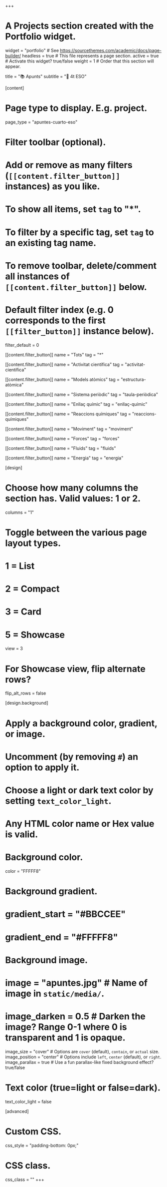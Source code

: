 +++
# A Projects section created with the Portfolio widget.
widget = "portfolio"  # See https://sourcethemes.com/academic/docs/page-builder/
headless = true  # This file represents a page section.
active = true  # Activate this widget? true/false
weight = 1  # Order that this section will appear.

title = "📚 Apunts"
subtitle = "📙 4t ESO"

[content]
  # Page type to display. E.g. project.
  page_type = "apuntes-cuarto-eso"
  
  # Filter toolbar (optional).
  # Add or remove as many filters (`[[content.filter_button]]` instances) as you like.
  # To show all items, set `tag` to "*".
  # To filter by a specific tag, set `tag` to an existing tag name.
  # To remove toolbar, delete/comment all instances of `[[content.filter_button]]` below.
  
  # Default filter index (e.g. 0 corresponds to the first `[[filter_button]]` instance below).
  filter_default = 0
  
  [[content.filter_button]]
    name = "Tots"
    tag = "*"
		
  [[content.filter_button]]
    name = "Activitat científica"
    tag = "activitat-científica"
	
  [[content.filter_button]]
    name = "Models atòmics"
    tag = "estructura-atòmica"
	
  [[content.filter_button]]
    name = "Sistema periòdic"
    tag = "taula-periòdica"	
	
  [[content.filter_button]]
    name = "Enllaç químic"
    tag = "enllaç-químic"	
	
  [[content.filter_button]]
    name = "Reaccions químiques"
    tag = "reaccions-químiques"			
	
  [[content.filter_button]]
    name = "Moviment"
    tag = "moviment"		
	
  [[content.filter_button]]
    name = "Forces"
    tag = "forces"						
	
  [[content.filter_button]]
    name = "Fluids"
    tag = "fluids"	
	
  [[content.filter_button]]
    name = "Energia"
    tag = "energia"	 											

[design]
  # Choose how many columns the section has. Valid values: 1 or 2.
  columns = "1"

  # Toggle between the various page layout types.
  #   1 = List
  #   2 = Compact
  #   3 = Card
  #   5 = Showcase
  view = 3

  # For Showcase view, flip alternate rows?
  flip_alt_rows = false

[design.background]
  # Apply a background color, gradient, or image.
  #   Uncomment (by removing `#`) an option to apply it.
  #   Choose a light or dark text color by setting `text_color_light`.
  #   Any HTML color name or Hex value is valid.

  # Background color.
  color = "FFFFF8"
  
  # Background gradient.
  # gradient_start = "#BBCCEE"
  # gradient_end = "#FFFFF8"
  
  # Background image.
  # image = "apuntes.jpg"  # Name of image in `static/media/`.
  # image_darken = 0.5  # Darken the image? Range 0-1 where 0 is transparent and 1 is opaque.
  image_size = "cover"  #  Options are `cover` (default), `contain`, or `actual` size.
  image_position = "center"  # Options include `left`, `center` (default), or `right`.
  image_parallax = true  # Use a fun parallax-like fixed background effect? true/false
  
  # Text color (true=light or false=dark).
  text_color_light = false
  
[advanced]
 # Custom CSS. 
 css_style = "padding-bottom: 0px;"
 
 # CSS class.
 css_class = ""
+++

